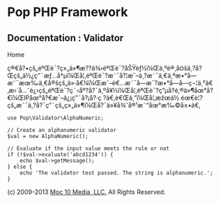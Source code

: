 Pop PHP Framework
=================

Documentation : Validator
-------------------------

Home

ç®€å?•çš„éªŒè¯?ç»„ä»¶æ??ä¾›éªŒè¯?åŠŸèƒ½ï¼Œä¸ºè®¸å¤šä¸?å?Œçš„ä½¿ç”¨æƒ…å†µï¼Œå¦‚éªŒè¯?æ˜¯å?¦æˆ–ä¸?æ˜¯ä¸€ä¸ªæ•°å­—æ˜¯æœ‰ä¸€å®šçš„ä»·å€¼ï¼Œæˆ–è€…æ˜¯å­—æ¯?æ•°å­—å­—ç¬¦ä¸²ã€‚æ›´å…ˆè¿›çš„éªŒè¯?ç¨‹åº?å?¯ä¸ºå¥½ï¼Œå¦‚éªŒè¯?ç”µå­?é‚®ä»¶åœ°å?€ï¼ŒIPåœ°å?€æˆ–ä¿¡ç”¨å?¡å?·ç
?ã€‚è€Œä¸”ï¼Œå¦‚æžœä½
éœ€è¦?çš„æ˜¯ä¸?å?¯ç”¨çš„ç»„ä»¶ï¼Œå?¯ä»¥å¾ˆå®¹æ˜“åœ°æ‰©å±•ã€‚

    use Pop\Validator\AlphaNumeric;

    // Create an alphanumeric validator
    $val = new AlphaNumeric();

    // Evaluate if the input value meets the rule or not
    if (!$val->evaluate('abcd1234')) {
        echo $val->getMessage();
    } else {
        echo 'The validator test passed. The string is alphanumeric.';
    }

\(c) 2009-2013 [Moc 10 Media, LLC.](http://www.moc10media.com) All
Rights Reserved.
